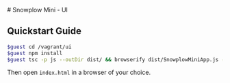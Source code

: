 # Snowplow Mini - UI

## Quickstart Guide

```bash
$guest cd /vagrant/ui
$guest npm install
$guest tsc -p js --outDir dist/ && browserify dist/SnowplowMiniApp.js -o dist/bundle.js
```

Then open `index.html` in a browser of your choice.
